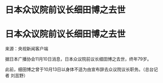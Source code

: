 # 日本众议院前议长细田博之去世

# 日本众议院前议长细田博之去世

来源：央视新闻客户端

据日本广播协会11月10日消息，日本众议院前议长细田博之去世，终年79岁。

此前，细田博之曾于10月13日以身体不适为由宣布辞去众议院议长职务。（总台记者 刘茁野）

